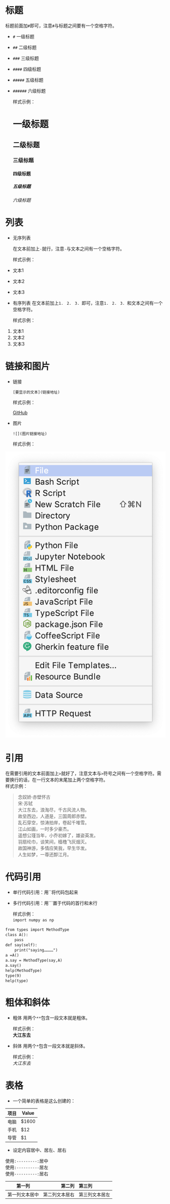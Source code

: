 # 标题
标题前面加`#`即可，注意`#`与标题之间要有一个空格字符。
- `#` 一级标题
- `##` 二级标题
- `###` 三级标题
- `####` 四级标题
- `#####` 五级标题
- `######` 六级标题
    
    样式示例：
    # 一级标题
    ## 二级标题
    ### 三级标题
    #### 四级标题
    ##### 五级标题
    ###### 六级标题
# 列表
- 无序列表

    在文本前加上`-`就行，注意`-`与文本之间有一个空格字符。
    
    样式示例：
- 文本1
- 文本2
- 文本3
- 有序列表
    在文本前加上`1. ` `2. ` `3. `即可，注意`1. ` `2. ` `3. `和文本之间有一个空格字符。
    
    样式示例：
1. 文本1
2. 文本2
3. 文本3
# 链接和图片
- 链接

    `[要显示的文本](链接地址)`
    
    样式示例：

    [GitHub](https://github.com)
- 图片
    
    `![](图片链接地址)`
    
    样式示例：
    
![这是图片配的说明文字](https://github.com/Aghanim-H/Photo/blob/master/Pycharm/Pycharm_New_File.png)
# 引用
在需要引用的文本前面加上`>`就好了，注意文本与`>`符号之间有一个空格字符。需要换行的话，在一行文本的末尾加上两个空格字符。  
    样式示例：
> 念奴娇·赤壁怀古  
宋·苏轼  
大江东去，浪淘尽，千古风流人物。  
故垒西边，人道是，三国周郎赤壁。  
乱石穿空，惊涛拍岸，卷起千堆雪。  
江山如画，一时多少豪杰。  
遥想公瑾当年，小乔初嫁了，雄姿英发。  
羽扇纶巾，谈笑间，樯橹飞灰烟灭。  
故国神游，多情应笑我，早生华发。  
人生如梦，一尊还酻江月。  
# 代码引用
- 单行代码引用：用``将代码包起来
- 多行代码引用：用```置于代码的首行和末行

    样式示例：  
`import numpy as np`
```
from types import MethodType
class A():
    pass
def say(self):
    print("saying…………")
a =A()
a.say = MethodType(say,A)
a.say()
help(MethodType)
type(9)
help(type)
```
# 粗体和斜体
- 粗体
用两个`**`包含一段文本就是粗体。
    
    样式示例：  
**大江东去**
- 斜体
用两个`*`包含一段文本就是斜体。 

    样式示例：  
*大江东去*
# 表格
- 一个简单的表格是这么创建的：  

项目     | Value
-------- | ----
电脑  | $1600
手机  | $12
导管  | $1
- 设定内容居中、居左、居右  

使用`:---------:`居中  
使用`:----------`居左  
使用`----------:`居右  

| 第一列       | 第二列         | 第三列        |
|:-----------:| -------------:|:-------------|
| 第一列文本居中 | 第二列文本居右  | 第三列文本居左 | 























